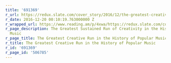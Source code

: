 ```yaml
---
title: '691369'
r_url: https://redux.slate.com/cover_story/2016/12/the-greatest-creative-run-in-the-history-of-pop-music.html
r_date: 2016-12-20 00:10:19.763000000 Z
r_wrapped_url: https://www.reading.am/p/4xwa/https://redux.slate.com/cover_story/2016/12/the-greatest-creative-run-in-the-history-of-pop-music.html
r_page_description: The Greatest Sustained Run of Creativity in the History of Popular
  Music
r_page_title: The Greatest Creative Run in the History of Popular Music
r_title: The Greatest Creative Run in the History of Popular Music
r_id: '691369'
r_page_id: '506785'
---
```


